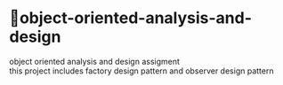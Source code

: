 # 🦾object-oriented-analysis-and-design
object oriented analysis and design assigment\
this project includes factory design pattern and observer design pattern
